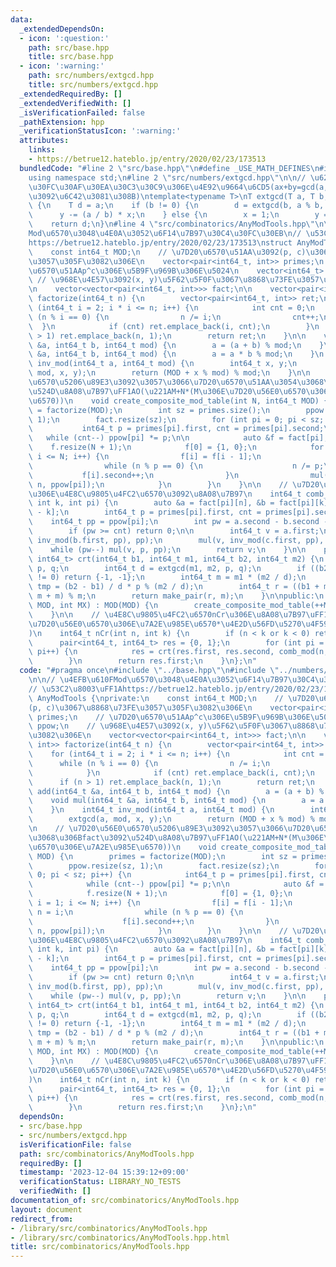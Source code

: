 ```yaml
---
data:
  _extendedDependsOn:
  - icon: ':question:'
    path: src/base.hpp
    title: src/base.hpp
  - icon: ':warning:'
    path: src/numbers/extgcd.hpp
    title: src/numbers/extgcd.hpp
  _extendedRequiredBy: []
  _extendedVerifiedWith: []
  _isVerificationFailed: false
  _pathExtension: hpp
  _verificationStatusIcon: ':warning:'
  attributes:
    links:
    - https://betrue12.hateblo.jp/entry/2020/02/23/173513
  bundledCode: "#line 2 \"src/base.hpp\"\n#define _USE_MATH_DEFINES\n#include <bits/stdc++.h>\n\
    using namespace std;\n#line 2 \"src/numbers/extgcd.hpp\"\n\n// \u62E1\u5F35\u30E6\
    \u30FC\u30AF\u30EA\u30C3\u30C9\u306E\u4E92\u9664\u6CD5(ax+by=gcd(a, b)\u306E\u89E3\
    \u3092\u6C42\u3081\u308B)\ntemplate<typename T>\nT extgcd(T a, T b, T &x, T &y)\
    \ {\n    T d = a;\n    if (b != 0) {\n        d = extgcd(b, a % b, y, x);\n  \
    \      y -= (a / b) * x;\n    } else {\n        x = 1;\n        y = 0;\n    }\n\
    \    return d;\n}\n#line 4 \"src/combinatorics/AnyModTools.hpp\"\n\n// \u4EFB\u610F\
    Mod\u6570\u3048\u4E0A\u3052\u6F14\u7B97\u30C4\u30FC\u30EB\n// \u53C2\u8003\uFF1A\
    https://betrue12.hateblo.jp/entry/2020/02/23/173513\nstruct AnyModTools {\nprivate:\n\
    \    const int64_t MOD;\n    // \u7D20\u6570\u51AA\u3092(p, c)\u3067\u8868\u73FE\
    \u3057\u305F\u3082\u306E\n    vector<pair<int64_t, int>> primes;\n    // \u7D20\
    \u6570\u51AAp^c\u306E\u5B9F\u969B\u306E\u5024\n    vector<int64_t> ppow;\n   \
    \ // \u968E\u4E57\u3092(x, y)\u5F62\u5F0F\u3067\u8868\u73FE\u3057\u305F\u3082\u306E\
    \n    vector<vector<pair<int64_t, int>>> fact;\n\n    vector<pair<int64_t, int>>\
    \ factorize(int64_t n) {\n        vector<pair<int64_t, int>> ret;\n        for\
    \ (int64_t i = 2; i * i <= n; i++) {\n            int cnt = 0;\n            while\
    \ (n % i == 0) {\n                n /= i;\n                cnt++;\n          \
    \  }\n            if (cnt) ret.emplace_back(i, cnt);\n        }\n        if (n\
    \ > 1) ret.emplace_back(n, 1);\n        return ret;\n    }\n\n    void add(int64_t\
    \ &a, int64_t b, int64_t mod) {\n        a = (a + b) % mod;\n    }\n    void mul(int64_t\
    \ &a, int64_t b, int64_t mod) {\n        a = a * b % mod;\n    }\n    int64_t\
    \ inv_mod(int64_t a, int64_t mod) {\n        int64_t x, y;\n        extgcd(a,\
    \ mod, x, y);\n        return (MOD + x % mod) % mod;\n    }\n\n    // \u7D20\u56E0\
    \u6570\u5206\u89E3\u3092\u3057\u3066\u7D20\u6570\u51AA\u3054\u3068\u306Bfact\u3092\
    \u524D\u8A08\u7B97\uFF1AO(\u221AM+N*(M\u306E\u7D20\u56E0\u6570\u306E\u7A2E\u985E\
    \u6570))\n    void create_composite_mod_table(int N, int64_t MOD) {\n        primes\
    \ = factorize(MOD);\n        int sz = primes.size();\n        ppow.resize(sz,\
    \ 1);\n        fact.resize(sz);\n        for (int pi = 0; pi < sz; pi++) {\n \
    \           int64_t p = primes[pi].first, cnt = primes[pi].second;\n         \
    \   while (cnt--) ppow[pi] *= p;\n\n            auto &f = fact[pi];\n        \
    \    f.resize(N + 1);\n            f[0] = {1, 0};\n            for (int i = 1;\
    \ i <= N; i++) {\n                f[i] = f[i - 1];\n                int n = i;\n\
    \                while (n % p == 0) {\n                    n /= p;\n         \
    \           f[i].second++;\n                }\n                mul(f[i].first,\
    \ n, ppow[pi]);\n            }\n        }\n    }\n\n    // \u7D20\u56E0\u6570\u6BCE\
    \u306E\u4E8C\u9805\u4FC2\u6570\u3092\u8A08\u7B97\n    int64_t comb_mod(int n,\
    \ int k, int pi) {\n        auto &a = fact[pi][n], &b = fact[pi][k], &c = fact[pi][n\
    \ - k];\n        int64_t p = primes[pi].first, cnt = primes[pi].second;\n    \
    \    int64_t pp = ppow[pi];\n        int pw = a.second - b.second - c.second;\n\
    \        if (pw >= cnt) return 0;\n\n        int64_t v = a.first;\n        mul(v,\
    \ inv_mod(b.first, pp), pp);\n        mul(v, inv_mod(c.first, pp), pp);\n    \
    \    while (pw--) mul(v, p, pp);\n        return v;\n    }\n\n    pair<int64_t,\
    \ int64_t> crt(int64_t b1, int64_t m1, int64_t b2, int64_t m2) {\n        int64_t\
    \ p, q;\n        int64_t d = extgcd(m1, m2, p, q);\n        if ((b2 - b1) % d\
    \ != 0) return {-1, -1};\n        int64_t m = m1 * (m2 / d);\n        int64_t\
    \ tmp = (b2 - b1) / d * p % (m2 / d);\n        int64_t r = ((b1 + m1 * tmp) %\
    \ m + m) % m;\n        return make_pair(r, m);\n    }\n\npublic:\n    AnyModTools(int64_t\
    \ MOD, int MX) : MOD(MOD) {\n        create_composite_mod_table(++MX, MOD);\n\
    \    }\n\n    // \u4E8C\u9805\u4FC2\u6570nCr\u306E\u8A08\u7B97\uFF1AO(mod\u306E\
    \u7D20\u56E0\u6570\u306E\u7A2E\u985E\u6570*\u4E2D\u56FD\u5270\u4F59\u5B9A\u7406\
    )\n    int64_t nCr(int n, int k) {\n        if (n < k or k < 0) return 0;\n  \
    \      pair<int64_t, int64_t> res = {0, 1};\n        for (int pi = 0; pi < primes.size();\
    \ pi++) {\n            res = crt(res.first, res.second, comb_mod(n, k, pi), ppow[pi]);\n\
    \        }\n        return res.first;\n    }\n};\n"
  code: "#pragma once\n#include \"../base.hpp\"\n#include \"../numbers/extgcd.hpp\"\
    \n\n// \u4EFB\u610FMod\u6570\u3048\u4E0A\u3052\u6F14\u7B97\u30C4\u30FC\u30EB\n\
    // \u53C2\u8003\uFF1Ahttps://betrue12.hateblo.jp/entry/2020/02/23/173513\nstruct\
    \ AnyModTools {\nprivate:\n    const int64_t MOD;\n    // \u7D20\u6570\u51AA\u3092\
    (p, c)\u3067\u8868\u73FE\u3057\u305F\u3082\u306E\n    vector<pair<int64_t, int>>\
    \ primes;\n    // \u7D20\u6570\u51AAp^c\u306E\u5B9F\u969B\u306E\u5024\n    vector<int64_t>\
    \ ppow;\n    // \u968E\u4E57\u3092(x, y)\u5F62\u5F0F\u3067\u8868\u73FE\u3057\u305F\
    \u3082\u306E\n    vector<vector<pair<int64_t, int>>> fact;\n\n    vector<pair<int64_t,\
    \ int>> factorize(int64_t n) {\n        vector<pair<int64_t, int>> ret;\n    \
    \    for (int64_t i = 2; i * i <= n; i++) {\n            int cnt = 0;\n      \
    \      while (n % i == 0) {\n                n /= i;\n                cnt++;\n\
    \            }\n            if (cnt) ret.emplace_back(i, cnt);\n        }\n  \
    \      if (n > 1) ret.emplace_back(n, 1);\n        return ret;\n    }\n\n    void\
    \ add(int64_t &a, int64_t b, int64_t mod) {\n        a = (a + b) % mod;\n    }\n\
    \    void mul(int64_t &a, int64_t b, int64_t mod) {\n        a = a * b % mod;\n\
    \    }\n    int64_t inv_mod(int64_t a, int64_t mod) {\n        int64_t x, y;\n\
    \        extgcd(a, mod, x, y);\n        return (MOD + x % mod) % mod;\n    }\n\
    \n    // \u7D20\u56E0\u6570\u5206\u89E3\u3092\u3057\u3066\u7D20\u6570\u51AA\u3054\
    \u3068\u306Bfact\u3092\u524D\u8A08\u7B97\uFF1AO(\u221AM+N*(M\u306E\u7D20\u56E0\
    \u6570\u306E\u7A2E\u985E\u6570))\n    void create_composite_mod_table(int N, int64_t\
    \ MOD) {\n        primes = factorize(MOD);\n        int sz = primes.size();\n\
    \        ppow.resize(sz, 1);\n        fact.resize(sz);\n        for (int pi =\
    \ 0; pi < sz; pi++) {\n            int64_t p = primes[pi].first, cnt = primes[pi].second;\n\
    \            while (cnt--) ppow[pi] *= p;\n\n            auto &f = fact[pi];\n\
    \            f.resize(N + 1);\n            f[0] = {1, 0};\n            for (int\
    \ i = 1; i <= N; i++) {\n                f[i] = f[i - 1];\n                int\
    \ n = i;\n                while (n % p == 0) {\n                    n /= p;\n\
    \                    f[i].second++;\n                }\n                mul(f[i].first,\
    \ n, ppow[pi]);\n            }\n        }\n    }\n\n    // \u7D20\u56E0\u6570\u6BCE\
    \u306E\u4E8C\u9805\u4FC2\u6570\u3092\u8A08\u7B97\n    int64_t comb_mod(int n,\
    \ int k, int pi) {\n        auto &a = fact[pi][n], &b = fact[pi][k], &c = fact[pi][n\
    \ - k];\n        int64_t p = primes[pi].first, cnt = primes[pi].second;\n    \
    \    int64_t pp = ppow[pi];\n        int pw = a.second - b.second - c.second;\n\
    \        if (pw >= cnt) return 0;\n\n        int64_t v = a.first;\n        mul(v,\
    \ inv_mod(b.first, pp), pp);\n        mul(v, inv_mod(c.first, pp), pp);\n    \
    \    while (pw--) mul(v, p, pp);\n        return v;\n    }\n\n    pair<int64_t,\
    \ int64_t> crt(int64_t b1, int64_t m1, int64_t b2, int64_t m2) {\n        int64_t\
    \ p, q;\n        int64_t d = extgcd(m1, m2, p, q);\n        if ((b2 - b1) % d\
    \ != 0) return {-1, -1};\n        int64_t m = m1 * (m2 / d);\n        int64_t\
    \ tmp = (b2 - b1) / d * p % (m2 / d);\n        int64_t r = ((b1 + m1 * tmp) %\
    \ m + m) % m;\n        return make_pair(r, m);\n    }\n\npublic:\n    AnyModTools(int64_t\
    \ MOD, int MX) : MOD(MOD) {\n        create_composite_mod_table(++MX, MOD);\n\
    \    }\n\n    // \u4E8C\u9805\u4FC2\u6570nCr\u306E\u8A08\u7B97\uFF1AO(mod\u306E\
    \u7D20\u56E0\u6570\u306E\u7A2E\u985E\u6570*\u4E2D\u56FD\u5270\u4F59\u5B9A\u7406\
    )\n    int64_t nCr(int n, int k) {\n        if (n < k or k < 0) return 0;\n  \
    \      pair<int64_t, int64_t> res = {0, 1};\n        for (int pi = 0; pi < primes.size();\
    \ pi++) {\n            res = crt(res.first, res.second, comb_mod(n, k, pi), ppow[pi]);\n\
    \        }\n        return res.first;\n    }\n};\n"
  dependsOn:
  - src/base.hpp
  - src/numbers/extgcd.hpp
  isVerificationFile: false
  path: src/combinatorics/AnyModTools.hpp
  requiredBy: []
  timestamp: '2023-12-04 15:39:12+09:00'
  verificationStatus: LIBRARY_NO_TESTS
  verifiedWith: []
documentation_of: src/combinatorics/AnyModTools.hpp
layout: document
redirect_from:
- /library/src/combinatorics/AnyModTools.hpp
- /library/src/combinatorics/AnyModTools.hpp.html
title: src/combinatorics/AnyModTools.hpp
---
```

